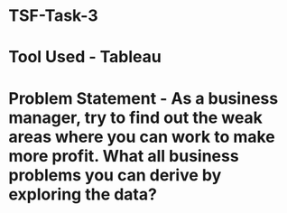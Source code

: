 # TSF-Task-3
# Tool Used - Tableau
# Problem Statement -  As a business manager, try to find out the weak areas where you can work to make more profit. What all business problems you can derive by exploring the data?
